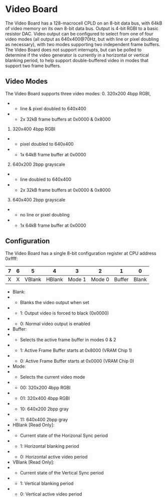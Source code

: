 # Video Board
The Video Board has a 128-macrocell CPLD on an 8-bit data bus, with 64kB of video memory on its own 8-bit data bus. Output is 4-bit RGBI to a basic resistor DAC. Video output can be configured to select from one of four video modes (all output as 640x400@70Hz, but with line or pixel doubling as necessary), with two modes supporting two independent frame buffers. The Video Board does not support interrupts, but can be polled to determine if the video generator is currently in a horizontal or vertical blanking period, to help support double-buffered video in modes that support two frame buffers. 

## Video Modes
The Video Board supports three video modes:
0. 320x200 4bpp RGBI, 
- - line & pixel doubled to 640x400
- - 2x 32kB frame buffers at 0x0000 & 0x8000
1. 320x400 4bpp RGBI
- - pixel doubled to 640x400
- - 1x 64kB frame buffer at 0x0000
2. 640x200 2bpp grayscale
- - line doubled to 640x400
- - 2x 32kB frame buffers at 0x0000 & 0x8000
3. 640x400 2bpp grayscale
- - no line or pixel doubling
- - 1x 64kB frame buffer at 0x0000

## Configuration
The Video Board has a single 8-bit configuration register at CPU address 0xffff:

| 7 | 6 | 5 | 4 | 3 | 2 | 1 | 0 |
| --- | --- | --- | --- | --- | --- | --- | --- |
| X | X | VBlank | HBlank | Mode 1 | Mode 0 | Buffer | Blank |

- Blank:
- - Blanks the video output when set
- - 1: Output video is forced to black (0x0000)
- - 0: Normal video output is enabled
- Buffer:
- - Selects the active frame buffer in modes 0 & 2
- - 1: Active Frame Buffer starts at 0x8000 (VRAM Chip 1)
- - 0: Active Frame Buffer starts at 0x0000 (VRAM Chip 0)
- Mode:
- - Selects the current video mode
- - 00: 320x200 4bpp RGBI
- - 01: 320x400 4bpp RGBI
- - 10: 640x200 2bpp gray
- - 11: 640x400 2bpp gray
- HBlank [Read Only]:
- - Current state of the Horizonal Sync period
- - 1: Horizontal blanking period
- - 0: Horizontal active video period
- VBlank [Read Only]:
- - Current state of the Vertical Sync period
- - 1: Vertical blanking period
- - 0: Vertical active video period
